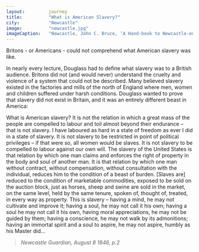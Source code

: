 ```yaml
---
layout: 		journey
title: 			"What is American Slavery?"
city:			"Newcastle"
image: 			"newcastle.jpg"
imageCaption: 	"Newcastle, John C. Bruce, ‘A Hand-book to Newcastle-on-Tyne’, 1863, British Library Flickr "
---
```


Britons - or Americans - could not comprehend what American slavery was like.

In nearly every lecture, Douglass had to define what slavery was to a British audience. Britons did not (and would never) understand the cruelty and violence of a system that could not be described. Many believed slavery existed in the factories and mills of the north of England where men, women and children suffered under harsh conditions. Douglass wanted to prove that slavery did not exist in Britain, and it was an entirely different beast in America:

What is American slavery? It is not the relation in which a great mass of the people are compelled to labour and toil almost beyond their endurance – that is not slavery. I have laboured as hard in a state of freedom as ever I did in a state of slavery. It is not slavery to be restricted in point of political privileges – if that were so, all women would be slaves. It is not slavery to be compelled to labour against our own will. The slavery of the United States is that relation by which one man claims and enforces the right of property in the body and soul of another man. It is that relation by which one man without contract, without compensation, without consultation with the individual, reduces him to the condition of a beast of burden. [Slaves are] reduced to the condition of marketable commodities, exposed to be sold on the auction block, just as horses, sheep and swine are sold in the market, on the same level, held by the same tenure, spoken of, thought of, treated, in every way as property. This is slavery – having a mind, he may not cultivate and improve it; having a soul, he may not call it his own; having a soul he may not call it his own, having moral appreciations, he may not be guided by them; having a conscience, he may not walk by its admonitions; having an immortal spirit and a soul to aspire, he may not aspire, humbly as his Master did…
> <footer><cite>Newcastle Guardian, August 8 1846, p.2</cite></footer>
